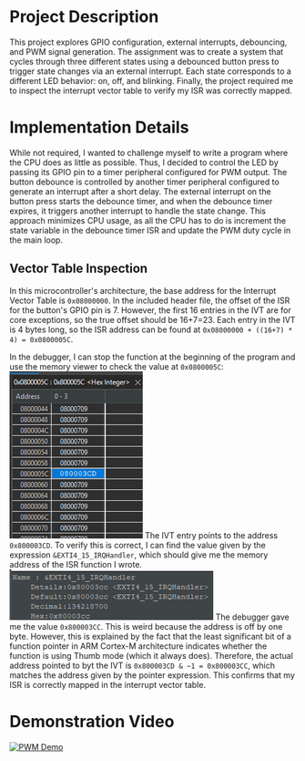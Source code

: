 # Project Description
This project explores GPIO configuration, external interrupts, debouncing, and PWM signal generation. The assignment was to create a system that cycles through three different states using a debounced button press to trigger state changes via an external interrupt. Each state corresponds to a different LED behavior: on, off, and blinking. Finally, the project required me to inspect the interrupt vector table to verify my ISR was correctly mapped.
# Implementation Details
While not required, I wanted to challenge myself to write a program where the CPU does as little as possible. Thus, I decided to control the LED by passing its GPIO pin to a timer peripheral configured for PWM output. The button debounce is controlled by another timer peripheral configured to generate an interrupt after a short delay. The external interrupt on the button press starts the debounce timer, and when the debounce timer expires, it triggers another interrupt to handle the state change. This approach minimizes CPU usage, as all the CPU has to do is increment the state variable in the debounce timer ISR and update the PWM duty cycle in the main loop.

## Vector Table Inspection
In this microcontroller's architecture, the base address for the Interrupt Vector Table is `0x08000000`. In the included header file, the offset of the ISR for the button's GPIO pin is 7. However, the first 16 entries in the IVT are for core exceptions, so the true offset should be 16+7=23. Each entry in the IVT is 4 bytes long, so the ISR address can be found at `0x08000000 + ((16+7) * 4) = 0x0800005C`. 

In the debugger, I can stop the function at the beginning of the program and use the memory viewer to check the value at `0x0800005C`:
![ivt_check](./mem.png)
The IVT entry points to the address `0x800003CD`. To verify this is correct, I can find the value given by the expression `&EXTI4_15_IRQHandler`, which should give me the memory address of the ISR function I wrote.
![pointer_check](./ptr.png)
The debugger gave me the value `0x800003CC`. This is weird because the address is off by one byte. However, this is explained by the fact that the least significant bit of a function pointer in ARM Cortex-M architecture indicates whether the function is using Thumb mode (which it always does). Therefore, the actual address pointed to byt the IVT is `0x800003CD & ~1 = 0x800003CC`, which matches the address given by the pointer expression. This confirms that my ISR is correctly mapped in the interrupt vector table.

# Demonstration Video
[![PWM Demo](https://img.youtube.com/vi/RPwvG5fCmM4/hqdefault.jpg)](https://www.youtube.com/shorts/RPwvG5fCmM4)